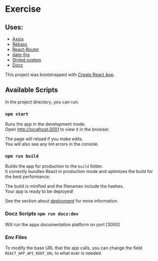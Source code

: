 # Exercise

## Uses:
* [Axios](https://github.com/axios/axios) 
* [Rebass](https://github.com/rebassjs/rebass)
* [React-Router](https://reacttraining.com/react-router/web/guides/quick-start)
* [date-fns](https://date-fns.org/)
* [Styled system](https://styled-system.com/)
* [Docz](https://www.docz.site/)


This project was bootstrapped with [Create React App](https://github.com/facebook/create-react-app).

## Available Scripts

In the project directory, you can run:

### `npm start`

Runs the app in the development mode.<br>
Open [http://localhost:3001](http://localhost:3001) to view it in the browser.

The page will reload if you make edits.<br>
You will also see any lint errors in the console.

### `npm run build`

Builds the app for production to the `build` folder.<br>
It correctly bundles React in production mode and optimizes the build for the best performance.

The build is minified and the filenames include the hashes.<br>
Your app is ready to be deployed!

See the section about [deployment](https://facebook.github.io/create-react-app/docs/deployment) for more information.

### Docz Scripts `npm run docz:dev`
Will run the apps documentation platform on port [3000]


### Env Files

To modify the base URL that the app calls, you can change the field `REACT_APP_API_ROOT_URL` to what ever is needed.
